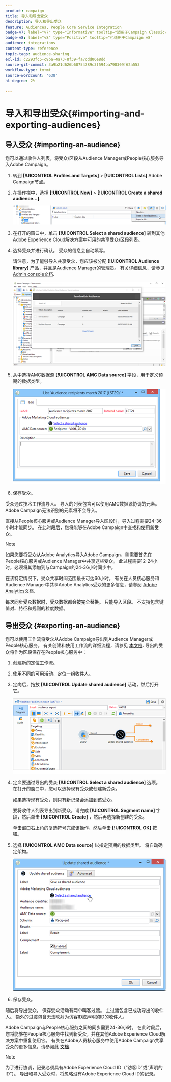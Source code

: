 ```yaml
---
product: campaign
title: 导入和导出受众
description: 导入和导出受众
feature: Audiences, People Core Service Integration
badge-v7: label="v7" type="Informative" tooltip="适用于Campaign Classicv7"
badge-v8: label="v8" type="Positive" tooltip="也适用于Campaign v8"
audience: integrations
content-type: reference
topic-tags: audience-sharing
exl-id: c2293fc5-c9ba-4a73-8f39-fa7cdd06e8dd
source-git-commit: 3a9b21d626b60754789c3f594ba798309f62a553
workflow-type: tm+mt
source-wordcount: '638'
ht-degree: 2%

---
```



# 导入和导出受众{#importing-and-exporting-audiences}



## 导入受众 {#importing-an-audience}

您可以通过收件人列表，将受众/区段从Audience Manager或People核心服务导入Adobe Campaign。

1. 转到 **[!UICONTROL Profiles and Targets]** > **[!UICONTROL Lists]** Adobe Campaign节点。
1. 在操作栏中，选择 **[!UICONTROL New]** > **[!UICONTROL Create a shared audience...]**.

   ![](assets/aam_import_audience.png)

1. 在打开的窗口中，单击 **[!UICONTROL Select a shared audience]** 转到其他Adobe Experience Cloud解决方案中可用的共享受众/区段列表。
1. 选择受众并进行确认。 受众的信息会自动填写。

   请注意，为了能够导入共享受众，您应该被分配 **[!UICONTROL Audience library]** 产品，并且是Audience Manager的管理员。 有关详细信息，请参见 [Admin console文档](https://helpx.adobe.com/cn/enterprise/managing/user-guide.html).

   ![](assets/aam_import_audience_3.png)

1. 从中选择AMC数据源 **[!UICONTROL AMC Data source]** 字段，用于定义预期的数据类型。

   ![](assets/aam_import_audience_2.png)

1. 保存受众。

受众通过技术工作流导入。 导入的列表包含可以使用AMC数据源协调的元素。 Adobe Campaign无法识别的元素将不会导入。

直接从People核心服务或Audience Manager导入区段时，导入过程需要24-36小时才能同步。 在此时段后，您将能够在Adobe Campaign中查找和使用新受众。

>[!NOTE]
>
>如果您要将受众从Adobe Analytics导入Adobe Campaign，则需要首先在People核心服务或Audience Manager中共享这些受众。 此过程需要12-24小时，必须将其添加到与Campaign的24-36小时同步中。
>
>在该特定情况下，受众共享时间范围最长可达60小时。 有关在人员核心服务和Audience Manager中共享Adobe Analytics受众的更多信息，请参阅 [Adobe Analytics文档](https://experienceleague.adobe.com/docs/analytics/components/segmentation/segmentation-workflow/seg-publish.html).

每次同步受众数据时，受众数据都会被完全替换。 只能导入区段。 不支持包含键值对、特征和规则的粒度数据。

## 导出受众 {#exporting-an-audience}

您可以使用工作流将受众从Adobe Campaign导出到Audience Manager或People核心服务。 有关创建和使用工作流的详细流程，请参见 [本文档](../../workflow/using/building-a-workflow.md). 导出的受众将作为区段保存在People核心服务中：

1. 创建新的定位工作流。
1. 使用不同的可用活动，定位一组收件人。
1. 定向后，拖放 **[!UICONTROL Update shared audience]** 活动，然后打开它。

   ![](assets/aam_export_example.png)

1. 定义要通过导出的受众 **[!UICONTROL Select a shared audience]** 选项。 在打开的窗口中，您可以选择现有受众或创建新受众。

   如果选择现有受众，则只有新记录会添加到该受众。

   要将收件人列表导出到新受众，请完成 **[!UICONTROL Segment name]** 字段，然后单击 **[!UICONTROL Create]** ，然后再选择新创建的受众。

   单击窗口右上角的复选符号完成该操作，然后单击 **[!UICONTROL OK]** 按钮。

1. 选择 **[!UICONTROL AMC Data source]** 以指定预期的数据类型。 将自动确定架构。

   ![](assets/aam_export_audience_activity.png)

1. 保存受众。

随后将导出受众。 保存受众活动有两个叫客过渡。 主过渡包含已成功导出的收件人。 额外的过渡包含无法映射为访客ID或声明的ID的收件人。

Adobe Campaign与People核心服务之间的同步需要24-36小时。 在此时段后，您将能够在People核心服务中找到新受众，并在其他Adobe Experience Cloud解决方案中重复使用它。 有关在Adobe人员核心服务中使用Adobe Campaign共享受众的更多信息，请参阅此 [文档](https://experienceleague.adobe.com/docs/core-services/interface/audiences/t-audience-create.html).

>[!NOTE]
>
>为了进行协调，记录必须具有Adobe Experience Cloud ID（“访客ID”或“声明的ID”）。 导出和导入受众时，将忽略没有Adobe Experience Cloud ID的记录。
